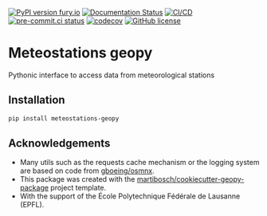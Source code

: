 [![PyPI version fury.io](https://badge.fury.io/py/meteostations-geopy.svg)](https://pypi.python.org/pypi/meteostations-geopy)
[![Documentation Status](https://readthedocs.org/projects/meteostations-geopy/badge/?version=latest)](https://meteostations-geopy.readthedocs.io/en/latest/?badge=latest)
[![CI/CD](https://github.com/martibosch/meteostations-geopy/actions/workflows/dev.yml/badge.svg)](https://github.com/martibosch/meteostations-geopy/blob/main/.github/workflows/dev.yml)
[![pre-commit.ci status](https://results.pre-commit.ci/badge/github/martibosch/meteostations-geopy/main.svg)](https://results.pre-commit.ci/latest/github/martibosch/meteostations-geopy/main)
[![codecov](https://codecov.io/gh/martibosch/meteostations-geopy/branch/main/graph/badge.svg?token=hKoSSRn58a)](https://codecov.io/gh/martibosch/meteostations-geopy)
[![GitHub license](https://img.shields.io/github/license/martibosch/meteostations-geopy.svg)](https://github.com/martibosch/meteostations-geopy/blob/main/LICENSE)

# Meteostations geopy

Pythonic interface to access data from meteorological stations

## Installation

```bash
pip install meteostations-geopy
```

## Acknowledgements

- Many utils such as the requests cache mechanism or the logging system are based on code from [gboeing/osmnx](https://github.com/gboeing/osmnx).
- This package was created with the [martibosch/cookiecutter-geopy-package](https://github.com/martibosch/cookiecutter-geopy-package) project template.
- With the support of the École Polytechnique Fédérale de Lausanne (EPFL).
